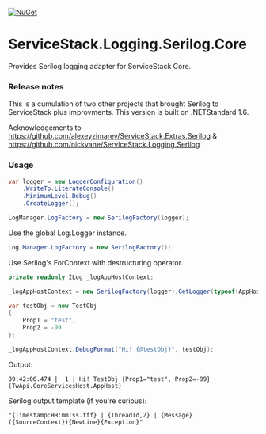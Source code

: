 [![NuGet](https://img.shields.io/nuget/v/Nuget.Core.svg)](https://www.nuget.org/packages/ServiceStack.Logging.Serilog.Core)

# ServiceStack.Logging.Serilog.Core
Provides Serilog logging adapter for ServiceStack Core.

### Release notes
This is a cumulation of two other projects that brought Serilog to ServiceStack plus improvments. This version is built on .NETStandard 1.6. 

Acknowledgements to https://github.com/alexeyzimarev/ServiceStack.Extras.Serilog & https://github.com/nickvane/ServiceStack.Logging.Serilog

### Usage

```csharp
var logger = new LoggerConfiguration()
    .WriteTo.LiterateConsole()
    .MinimumLevel.Debug()
    .CreateLogger();

LogManager.LogFactory = new SerilogFactory(logger);
```

Use the global Log.Logger instance.

```csharp
Log.Manager.LogFactory = new SerilogFactory();
```

Use Serilog's ForContext with destructuring operator.

```csharp
private readonly ILog _logAppHostContext;

_logAppHostContext = new SerilogFactory(logger).GetLogger(typeof(AppHost));

var testObj = new TestObj
{
    Prop1 = "test",
    Prop2 = -99
};

_logAppHostContext.DebugFormat("Hi! {@testObj}", testObj);
```

Output:
```
09:42:06.474 |  1 | Hi! TestObj {Prop1="test", Prop2=-99}   (TwApi.CoreServicesHost.AppHost)
```

Serilog output template (if you're curious):
```
"{Timestamp:HH:mm:ss.fff} | {ThreadId,2} | {Message}   ({SourceContext}){NewLine}{Exception}"
```
